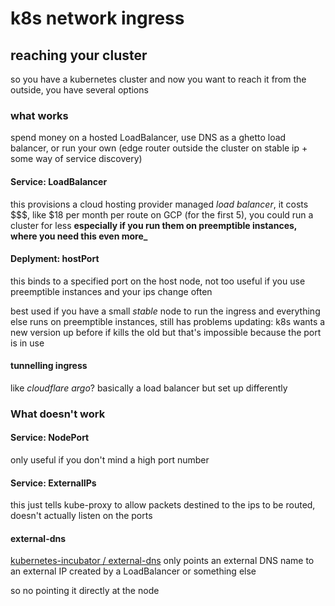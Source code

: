 # k8s network ingress

## reaching your cluster

so you have a kubernetes cluster and now you want to reach it from the outside,
you have several options

### what works

spend money on a hosted LoadBalancer,
use DNS as a ghetto load balancer,
or run your own (edge router outside the cluster on stable ip + some way of service discovery)

#### Service: LoadBalancer

this provisions a cloud hosting provider managed _load balancer_,
it costs \$\$$,
like $18 per month per route on GCP (for the first 5),
you could run a cluster for less
**especially if you run them on preemptible instances, where you need this even more\_**

#### Deplyment: hostPort

this binds to a specified port on the host node,
not too useful if you use preemptible instances and your ips change often

best used if you have a small _stable_ node to run the ingress
and everything else runs on preemptible instances,
still has problems updating:
k8s wants a new version up before if kills the old
but that's impossible because the port is in use

#### tunnelling ingress

like _cloudflare argo_?
basically a load balancer but set up differently

### What doesn't work

#### Service: NodePort

only useful if you don't mind a high port number

#### Service: ExternalIPs

this just tells kube-proxy to allow packets destined to the ips to be routed,
doesn't actually listen on the ports

#### external-dns

[kubernetes-incubator / external-dns](https://github.com/kubernetes-incubator/external-dns)
only points an external DNS name to an external IP created by a LoadBalancer or something else

so no pointing it directly at the node
